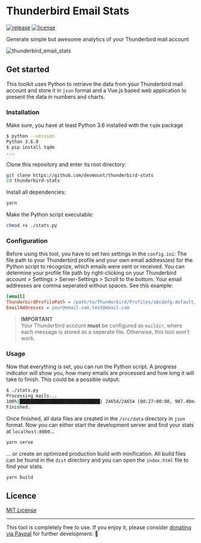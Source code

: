 # Thunderbird Email Stats

[![release](https://img.shields.io/badge/release-v0.1.1-30cef2.svg?style=flat-square)](https://github.com/devmount/thunderbird-stats) [![license](https://img.shields.io/badge/license-MIT-30cef2.svg?style=flat-square)](./LICENSE)

Generate simple but awesome analytics of your Thunderbird mail account

![thunderbird_email_stats](https://user-images.githubusercontent.com/5441654/64927404-d1a47780-d80a-11e9-899e-c4b55f8e2bbe.jpg)

## Get started

This toolkit uses Python to retrieve the data from your Thunderbird mail account and store it in `json` format and a Vue.js based web application to present the data in numbers and charts.

### Installation

Make sure, you have at least Python 3.6 installed with the `tqdm` package

```bash
$ python --version
Python 3.6.9
$ pip install tqdm
...
```

Clone this repository and enter its root directory:

```bash
git clone https://github.com/devmount/thunderbird-stats
cd thunderbird-stats
```

Install all dependencies:

```bash
yarn
```

Make the Python script executable:

```bash
chmod +x ./stats.py
```

### Configuration

Before using this tool, you have to set two settings in the `config.ini`: The file path to your Thunderbird profile and your own email address(es) for the Python script to recognize, which emails were sent or received. You can determine your profile file path by right-clicking on your Thunderbird account > Settings > Server-Settings > Scroll to the bottom. Your email addresses are comma seperated without spaces. See this example:

```ini
[email]
ThunderbirdProfilePath = /path/to/Thunderbird/Profiles/abcdefg.default/ImapMail/server
EmailAddresses = your@email.com,test@email.com
```

> **IMPORTANT**  
> Your Thunderbird account **must** be configured as `maildir`, where each message is stored as a seperate file. Otherwise, this tool won't work.

### Usage

Now that everything is set, you can run the Python script. A progress indicator will show you, how many emails are processed and how long it will take to finish. This could be a possible output:

```bash
$ ./stats.py
Processing mails...
100%|██████████████████████████████| 24654/24654 [00:27<00:00, 907.48mails/s]
Finished.
```

Once finished, all data files are created in the `/src/data` directory in `json` format. Now you can either start the development server and find your stats at `localhost:8080`...

```bash
yarn serve
```

... or create an optimized production build with minification. All build files can be found in the `dist` directory and you can open the `index.html` file to find your stats.

```bash
yarn build
```

## Licence

[MIT License](./LICENSE)

---

This tool is completely free to use. If you enjoy it, please consider [donating via Paypal](https://paypal.me/devmount) for further development. :green_heart:
